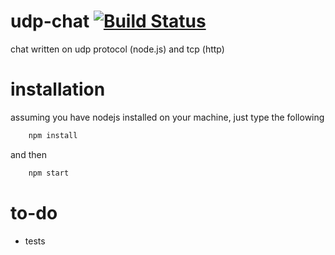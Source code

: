 udp-chat [![Build Status](https://travis-ci.org/diguinhorocks/udp-chat.png?branch=master)](https://travis-ci.org/diguinhorocks/udp-chat)
========

chat written on udp protocol (node.js) and tcp (http)

installation
===

assuming you have nodejs installed on your machine, just type the following

```bash
    npm install
```

and then 

```bash
    npm start
```

to-do
===
- tests